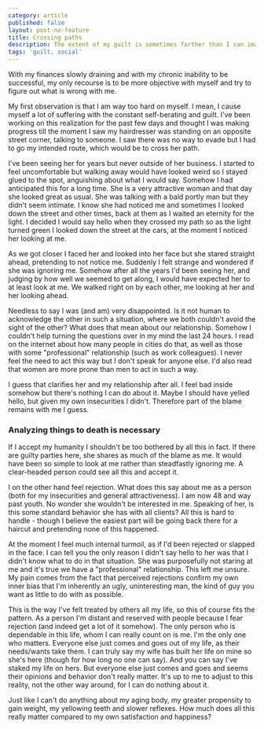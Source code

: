 ```yaml
---
category: article
published: false
layout: post-no-feature
title: Crossing paths
description: The extent of my guilt is sometimes farther than I can imagine
tags: 'guilt, social'
---
```

With my finances slowly draining and with my chronic inability to be successful, my only recourse is to be more objective with myself and try to figure out what is wrong with me.

My first observation is that I am way too hard on myself. I mean, I cause myself a lot of suffering with the constant self-berating and guilt. I've been working on this realization for the past few days and thought I was making progress till the moment I saw my hairdresser was standing on an opposite street corner, talking to someone. I saw there was no way to evade but I had to go my intended route, which would be to cross her path.

I've been seeing her for years but never outside of her business. I started to feel uncomfortable but walking away would have looked weird so I stayed glued to the spot, anguishing about what I would say. Somehow I had anticipated this for a long time. She is a very attractive woman and that day she looked great as usual. She was talking with a bald portly man but they didn't seem intimate. I know she had noticed me and sometimes I looked down the street and other times, back at them as I waited an eternity for the light. I decided I would say hello when they crossed my path so as the light turned green I looked down the street at the cars, at the moment I noticed her looking at me.

As we got closer I faced her and looked into her face but she stared straight ahead, pretending to not notice me. Suddenly I felt strange and wondered if she was ignoring me. Somehow after all the years I'd been seeing her, and judging by how well we seemed to get along, I would have expected her to at least look at me. We walked right on by each other, me looking at her and her looking ahead.

Needless to say I was (and am) very disappointed. Is it not human to acknowledge the other in such a situation, where we both couldn't avoid the sight of the other? What does that mean about our relationship. Somehow I couldn't help turning the questions over in my mind the last 24 hours. I read on the internet about how many people in cities do that, as well as those with some "professional" relationship (such as work colleagues). I never feel the need to act this way but I don't speak for anyone else. I'd also read that women are more prone than men to act in such a way.

I guess that clarifies her and my relationship after all. I feel bad inside somehow but there's nothing I can do about it. Maybe I should have yelled hello, but given my own insecurities I didn't. Therefore part of the blame remains with me I guess.

### Analyzing things to death is necessary

If I accept my humanity I shouldn't be too bothered by all this in fact. If there are guilty parties here, she shares as much of the blame as me. It would have been so simple to look at me rather than steadfastly ignoring me. A clear-headed person could see all this and accept it.

I on the other hand feel rejection. What does this say about me as a person (both for my insecurities and general attractiveness). I am now 48 and way past youth. No wonder she wouldn't be interested in me. Speaking of her, is this some standard behavior she has with all clients? All this is hard to handle - though I believe the easiest part will be going back there for a haircut and pretending none of this happened.

At the moment I feel much internal turmoil, as if I'd been rejected or slapped in the face. I can tell you the only reason I didn't say hello to her was that I didn't know what to do in that situation. She was purposefully not staring at me and it's true we have a "professional" relationship. This left me unsure. My pain comes from the fact that perceived rejections confirm my own inner bias that I'm inherently an ugly, uninteresting man, the kind of guy you want as little to do with as possible. 

This is the way I've felt treated by others all my life, so this of course fits the pattern. As a person I'm distant and reserved with people because I fear rejection (and indeed get a lot of it somehow). The only person who is dependable in this life, whom I can really count on is me. I'm the only one who matters. Everyone else just comes and goes out of my life, as their needs/wants take them. I can truly say my wife has built her life on mine so she's here (though for how long no one can say). And you can say I've staked my life on hers. But everyone else just comes and goes and seems their opinions and behavior don't really matter. It's up to me to adjust to this reality, not the other way around, for I can do nothing about it.

Just like I can't do anything about my aging body, my greater propensity to gain weight, my yellowing teeth and slower reflexes. How much does all this really matter compared to my own satisfaction and happiness?
